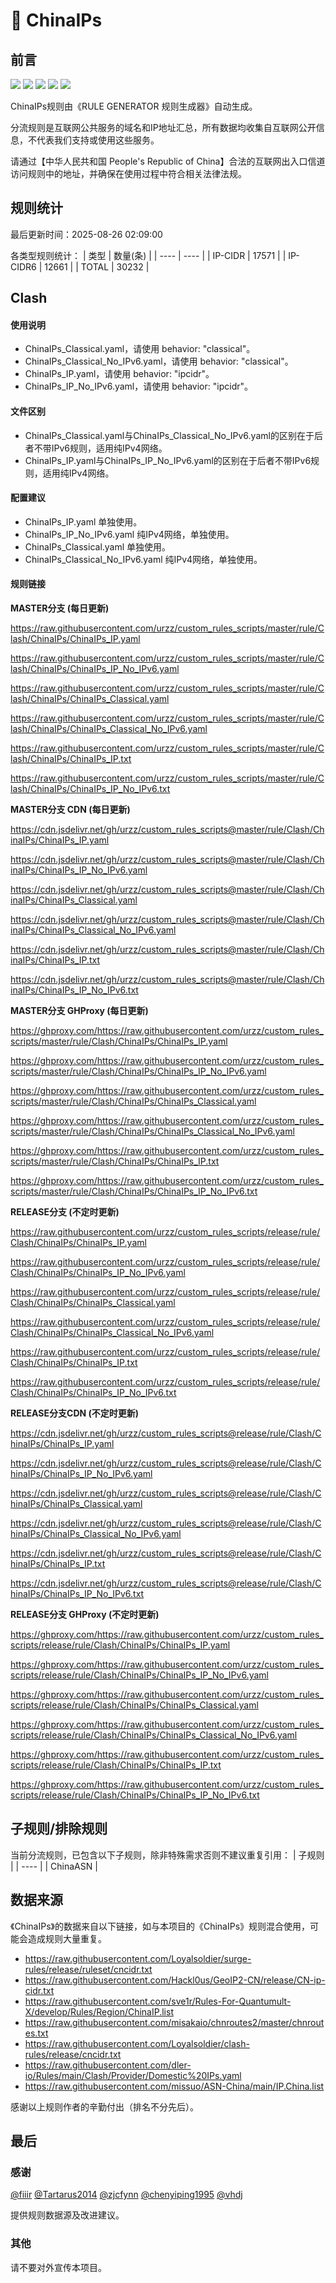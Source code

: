 # 🧸 ChinaIPs

## 前言

![](https://shields.io/badge/-移除重复规则-ff69b4) ![](https://shields.io/badge/-DOMAIN与DOMAIN--SUFFIX合并-green) ![](https://shields.io/badge/-DOMAIN--SUFFIX间合并-critical) ![](https://shields.io/badge/-DOMAIN--SUFFIX与DOMAIN--KEYWORD合并-blue) ![](https://shields.io/badge/-Clash定制化规则-7cd1e3) 

ChinaIPs规则由《RULE GENERATOR 规则生成器》自动生成。

分流规则是互联网公共服务的域名和IP地址汇总，所有数据均收集自互联网公开信息，不代表我们支持或使用这些服务。

请通过【中华人民共和国 People's Republic of China】合法的互联网出入口信道访问规则中的地址，并确保在使用过程中符合相关法律法规。

## 规则统计

最后更新时间：2025-08-26 02:09:00

各类型规则统计：
| 类型 | 数量(条)  | 
| ---- | ----  |
| IP-CIDR | 17571  | 
| IP-CIDR6 | 12661  | 
| TOTAL | 30232  | 


## Clash 

#### 使用说明
- ChinaIPs_Classical.yaml，请使用 behavior: "classical"。
- ChinaIPs_Classical_No_IPv6.yaml，请使用 behavior: "classical"。
- ChinaIPs_IP.yaml，请使用 behavior: "ipcidr"。
- ChinaIPs_IP_No_IPv6.yaml，请使用 behavior: "ipcidr"。

#### 文件区别
- ChinaIPs_Classical.yaml与ChinaIPs_Classical_No_IPv6.yaml的区别在于后者不带IPv6规则，适用纯IPv4网络。
- ChinaIPs_IP.yaml与ChinaIPs_IP_No_IPv6.yaml的区别在于后者不带IPv6规则，适用纯IPv4网络。

#### 配置建议
- ChinaIPs_IP.yaml 单独使用。
- ChinaIPs_IP_No_IPv6.yaml 纯IPv4网络，单独使用。
- ChinaIPs_Classical.yaml 单独使用。
- ChinaIPs_Classical_No_IPv6.yaml 纯IPv4网络，单独使用。

#### 规则链接
**MASTER分支 (每日更新)**

https://raw.githubusercontent.com/urzz/custom_rules_scripts/master/rule/Clash/ChinaIPs/ChinaIPs_IP.yaml

https://raw.githubusercontent.com/urzz/custom_rules_scripts/master/rule/Clash/ChinaIPs/ChinaIPs_IP_No_IPv6.yaml

https://raw.githubusercontent.com/urzz/custom_rules_scripts/master/rule/Clash/ChinaIPs/ChinaIPs_Classical.yaml

https://raw.githubusercontent.com/urzz/custom_rules_scripts/master/rule/Clash/ChinaIPs/ChinaIPs_Classical_No_IPv6.yaml

https://raw.githubusercontent.com/urzz/custom_rules_scripts/master/rule/Clash/ChinaIPs/ChinaIPs_IP.txt

https://raw.githubusercontent.com/urzz/custom_rules_scripts/master/rule/Clash/ChinaIPs/ChinaIPs_IP_No_IPv6.txt

**MASTER分支 CDN (每日更新)**

https://cdn.jsdelivr.net/gh/urzz/custom_rules_scripts@master/rule/Clash/ChinaIPs/ChinaIPs_IP.yaml

https://cdn.jsdelivr.net/gh/urzz/custom_rules_scripts@master/rule/Clash/ChinaIPs/ChinaIPs_IP_No_IPv6.yaml

https://cdn.jsdelivr.net/gh/urzz/custom_rules_scripts@master/rule/Clash/ChinaIPs/ChinaIPs_Classical.yaml

https://cdn.jsdelivr.net/gh/urzz/custom_rules_scripts@master/rule/Clash/ChinaIPs/ChinaIPs_Classical_No_IPv6.yaml

https://cdn.jsdelivr.net/gh/urzz/custom_rules_scripts@master/rule/Clash/ChinaIPs/ChinaIPs_IP.txt

https://cdn.jsdelivr.net/gh/urzz/custom_rules_scripts@master/rule/Clash/ChinaIPs/ChinaIPs_IP_No_IPv6.txt

**MASTER分支 GHProxy (每日更新)**

https://ghproxy.com/https://raw.githubusercontent.com/urzz/custom_rules_scripts/master/rule/Clash/ChinaIPs/ChinaIPs_IP.yaml

https://ghproxy.com/https://raw.githubusercontent.com/urzz/custom_rules_scripts/master/rule/Clash/ChinaIPs/ChinaIPs_IP_No_IPv6.yaml

https://ghproxy.com/https://raw.githubusercontent.com/urzz/custom_rules_scripts/master/rule/Clash/ChinaIPs/ChinaIPs_Classical.yaml

https://ghproxy.com/https://raw.githubusercontent.com/urzz/custom_rules_scripts/master/rule/Clash/ChinaIPs/ChinaIPs_Classical_No_IPv6.yaml

https://ghproxy.com/https://raw.githubusercontent.com/urzz/custom_rules_scripts/master/rule/Clash/ChinaIPs/ChinaIPs_IP.txt

https://ghproxy.com/https://raw.githubusercontent.com/urzz/custom_rules_scripts/master/rule/Clash/ChinaIPs/ChinaIPs_IP_No_IPv6.txt

**RELEASE分支 (不定时更新)**

https://raw.githubusercontent.com/urzz/custom_rules_scripts/release/rule/Clash/ChinaIPs/ChinaIPs_IP.yaml

https://raw.githubusercontent.com/urzz/custom_rules_scripts/release/rule/Clash/ChinaIPs/ChinaIPs_IP_No_IPv6.yaml

https://raw.githubusercontent.com/urzz/custom_rules_scripts/release/rule/Clash/ChinaIPs/ChinaIPs_Classical.yaml

https://raw.githubusercontent.com/urzz/custom_rules_scripts/release/rule/Clash/ChinaIPs/ChinaIPs_Classical_No_IPv6.yaml

https://raw.githubusercontent.com/urzz/custom_rules_scripts/release/rule/Clash/ChinaIPs/ChinaIPs_IP.txt

https://raw.githubusercontent.com/urzz/custom_rules_scripts/release/rule/Clash/ChinaIPs/ChinaIPs_IP_No_IPv6.txt

**RELEASE分支CDN (不定时更新)**

https://cdn.jsdelivr.net/gh/urzz/custom_rules_scripts@release/rule/Clash/ChinaIPs/ChinaIPs_IP.yaml

https://cdn.jsdelivr.net/gh/urzz/custom_rules_scripts@release/rule/Clash/ChinaIPs/ChinaIPs_IP_No_IPv6.yaml

https://cdn.jsdelivr.net/gh/urzz/custom_rules_scripts@release/rule/Clash/ChinaIPs/ChinaIPs_Classical.yaml

https://cdn.jsdelivr.net/gh/urzz/custom_rules_scripts@release/rule/Clash/ChinaIPs/ChinaIPs_Classical_No_IPv6.yaml

https://cdn.jsdelivr.net/gh/urzz/custom_rules_scripts@release/rule/Clash/ChinaIPs/ChinaIPs_IP.txt

https://cdn.jsdelivr.net/gh/urzz/custom_rules_scripts@release/rule/Clash/ChinaIPs/ChinaIPs_IP_No_IPv6.txt

**RELEASE分支 GHProxy (不定时更新)**

https://ghproxy.com/https://raw.githubusercontent.com/urzz/custom_rules_scripts/release/rule/Clash/ChinaIPs/ChinaIPs_IP.yaml

https://ghproxy.com/https://raw.githubusercontent.com/urzz/custom_rules_scripts/release/rule/Clash/ChinaIPs/ChinaIPs_IP_No_IPv6.yaml

https://ghproxy.com/https://raw.githubusercontent.com/urzz/custom_rules_scripts/release/rule/Clash/ChinaIPs/ChinaIPs_Classical.yaml

https://ghproxy.com/https://raw.githubusercontent.com/urzz/custom_rules_scripts/release/rule/Clash/ChinaIPs/ChinaIPs_Classical_No_IPv6.yaml

https://ghproxy.com/https://raw.githubusercontent.com/urzz/custom_rules_scripts/release/rule/Clash/ChinaIPs/ChinaIPs_IP.txt

https://ghproxy.com/https://raw.githubusercontent.com/urzz/custom_rules_scripts/release/rule/Clash/ChinaIPs/ChinaIPs_IP_No_IPv6.txt

## 子规则/排除规则

当前分流规则，已包含以下子规则，除非特殊需求否则不建议重复引用：
| 子规则  | 
| ----  |
| ChinaASN  | 


## 数据来源

《ChinaIPs》的数据来自以下链接，如与本项目的《ChinaIPs》规则混合使用，可能会造成规则大量重复。

- https://raw.githubusercontent.com/Loyalsoldier/surge-rules/release/ruleset/cncidr.txt
- https://raw.githubusercontent.com/Hackl0us/GeoIP2-CN/release/CN-ip-cidr.txt
- https://raw.githubusercontent.com/sve1r/Rules-For-Quantumult-X/develop/Rules/Region/ChinaIP.list
- https://raw.githubusercontent.com/misakaio/chnroutes2/master/chnroutes.txt
- https://raw.githubusercontent.com/Loyalsoldier/clash-rules/release/cncidr.txt
- https://raw.githubusercontent.com/dler-io/Rules/main/Clash/Provider/Domestic%20IPs.yaml
- https://raw.githubusercontent.com/missuo/ASN-China/main/IP.China.list


感谢以上规则作者的辛勤付出（排名不分先后）。

## 最后

### 感谢

[@fiiir](https://github.com/fiiir) [@Tartarus2014](https://github.com/Tartarus2014) [@zjcfynn](https://github.com/zjcfynn) [@chenyiping1995](https://github.com/chenyiping1995) [@vhdj](https://github.com/vhdj)

提供规则数据源及改进建议。

### 其他

请不要对外宣传本项目。